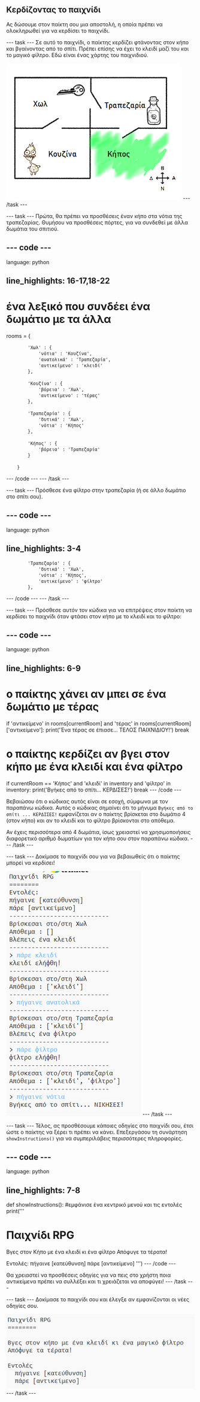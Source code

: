 ## Κερδίζοντας το παιχνίδι

Ας δώσουμε στον παίκτη σου μια αποστολή, η οποία πρέπει να ολοκληρωθεί για να κερδίσει το παιχνίδι.

\--- task \--- Σε αυτό το παιχνίδι, ο παίκτης κερδίζει φτάνοντας στον κήπο και βγαίνοντας από το σπίτι. Πρέπει επίσης να έχει το κλειδί μαζί του και το μαγικό φίλτρο. Εδώ είναι ένας χάρτης του παιχνιδιού.

![screenshot](images/rpg-final-map.png) \--- /task \---

\--- task \--- Πρώτα, θα πρέπει να προσθέσεις έναν κήπο στα νότια της τραπεζαρίας. Θυμήσου να προσθέσεις πόρτες, για να συνδεθεί με άλλα δωμάτια του σπιτιού.

## \--- code \---

language: python

## line_highlights: 16-17,18-22

# ένα λεξικό που συνδέει ένα δωμάτιο με τα άλλα

rooms = {

            'Χωλ' : {
                'νότια' : 'Κουζίνα',
                'ανατολικά' : 'Τραπεζαρία',
                'αντικείμενο' : 'κλειδί'
            },
    
            'Κουζίνα' : {
                'βόρεια' : 'Χωλ',
                'αντικείμενο' : 'τέρας'
            },
    
            'Τραπεζαρία' : {
                'δυτικά' : 'Χωλ',
                'νότια' : 'Κήπος'
            },
    
            'Κήπος' : {
                'βόρεια' : 'Τραπεζαρία'
            }
    
        }
    

\--- /code \--- \--- /task \---

\--- task \--- Πρόσθεσε ένα φίλτρο στην τραπεζαρία (ή σε άλλο δωμάτιο στο σπίτι σου).

## \--- code \---

language: python

## line_highlights: 3-4

            'Τραπεζαρία' : {
                'δυτικά' : 'Χωλ',
                'νότια' : 'Κήπος',
                'αντικείμενο' : 'φίλτρο'
            },
    

\--- /code \--- \--- /task \---

\--- task \--- Πρόσθεσε αυτόν τον κώδικα για να επιτρέψεις στον παίκτη να κερδίσει το παιχνίδι όταν φτάσει στον κήπο με το κλειδί και το φίλτρο:

## \--- code \---

language: python

## line_highlights: 6-9

# ο παίκτης χάνει αν μπει σε ένα δωμάτιο με τέρας

if 'αντικείμενο' in rooms\[currentRoom] and 'τέρας' in rooms[currentRoom\]\['αντικείμενο'\]: print('Ένα τέρας σε έπιασε... ΤΕΛΟΣ ΠΑΙΧΝΙΔΙΟΥ!') break

# ο παίκτης κερδίζει αν βγει στον κήπο με ένα κλειδί και ένα φίλτρο

if currentRoom == 'Κήπος' and 'κλειδί' in inventory and 'φίλτρο' in inventory: print('Βγήκες από το σπίτι... ΚΕΡΔΙΣΕΣ!') break \--- /code \---

Βεβαιώσου ότι ο κώδικας αυτός είναι σε εσοχή, σύμφωνα με τον παραπάνω κώδικα. Αυτός ο κώδικας σημαίνει ότι το μήνυμα `Βγήκες από το σπίτι ... ΚΕΡΔΙΣΕΣ!` εμφανίζεται αν ο παίκτης βρίσκεται στο δωμάτιο 4 (στον κήπο) και αν το κλειδί και το φίλτρο βρίσκονται στο απόθεμα.

Αν έχεις περισσότερα από 4 δωμάτια, ίσως χρειαστεί να χρησιμοποιήσεις διαφορετικό αριθμό δωματίων για τον κήπο σου στον παραπάνω κώδικα. \--- /task \---

\--- task \--- Δοκίμασε το παιχνίδι σου για να βεβαιωθείς ότι ο παίκτης μπορεί να κερδίσει!

![screenshot](images/rpg-win-test.png) \--- /task \---

\--- task \--- Τέλος, ας προσθέσουμε κάποιες οδηγίες στο παιχνίδι σου, έτσι ώστε ο παίκτης να ξέρει τι πρέπει να κάνει. Επεξεργάσου τη συνάρτηση `showInstructions()` για να συμπεριλάβεις περισσότερες πληροφορίες.

## \--- code \---

language: python

## line_highlights: 7-8

def showInstructions(): #εμφάνισε ένα κεντρικό μενού και τις εντολές print('''

# Παιχνίδι RPG

Βγες στον Κήπο με ένα κλειδί κι ένα φίλτρο Απόφυγε τα τέρατα!

Εντολές: πήγαινε [κατεύθυνση] πάρε [αντικείμενο] ''') \--- /code \---

Θα χρειαστεί να προσθέσεις οδηγίες για να πεις στο χρήστη ποια αντικείμενα πρέπει να συλλέξει και τι χρειάζεται να αποφύγει! \--- /task \---

\--- task \--- Δοκίμασε το παιχνίδι σου και έλεγξε αν εμφανίζονται οι νέες οδηγίες σου.

![screenshot](images/rpg-instructions-test.png) \--- /task \---
